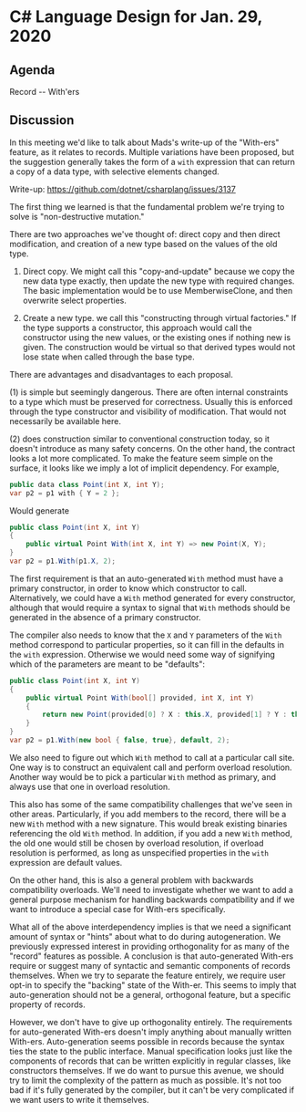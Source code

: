 
# C# Language Design for Jan. 29, 2020

## Agenda

Record -- With'ers

## Discussion

In this meeting we'd like to talk about Mads's write-up of the "With-ers" feature, as it relates
to records. Multiple variations have been proposed, but the suggestion generally takes the form
of a `with` expression that can return a copy of a data type, with selective elements changed.

Write-up: https://github.com/dotnet/csharplang/issues/3137

The first thing we learned is that the fundamental problem we're trying to solve is
"non-destructive mutation."

There are two approaches we've thought of: direct copy and then direct modification, and creation of a new type based on the values of the old type. 

1. Direct copy. We might call this "copy-and-update" because we copy the new data type exactly,
then update the new type with required changes. The basic implementation would be to use
MemberwiseClone, and then overwrite select properties.

2. Create a new type. we call this "constructing through virtual factories." If the type supports
a constructor, this approach would call the constructor using the new values, or the existing
ones if nothing new is given. The construction would be virtual so that derived types would not
lose state when called through the base type.

There are advantages and disadvantages to each proposal.

(1) is simple but seemingly dangerous. There are often internal constraints to a type which must
be preserved for correctness. Usually this is enforced through the type constructor and
visibility of modification. That would not necessarily be available here.

(2) does construction similar to conventional construction today, so it doesn't introduce as many
safety concerns. On the other hand, the contract looks a lot more complicated. To make the
feature seem simple on the surface, it looks like we imply a lot of implicit dependency. For
example,

```C#
public data class Point(int X, int Y);
var p2 = p1 with { Y = 2 };
```

Would generate

```C#
public class Point(int X, int Y)
{
    public virtual Point With(int X, int Y) => new Point(X, Y);
}
var p2 = p1.With(p1.X, 2);
```

The first requirement is that an auto-generated `With` method must have a primary constructor, in
order to know which constructor to call. Alternatively, we could have a `With` method generated
for every constructor, although that would require a syntax to signal that `With` methods should
be generated in the absence of a primary constructor.

The compiler also needs to know that the `X` and `Y` parameters of the `With` method correspond
to particular properties, so it can fill in the defaults in the `with` expression. Otherwise we
would need some way of signifying which of the parameters are meant to be "defaults":

```C#
public class Point(int X, int Y)
{
    public virtual Point With(bool[] provided, int X, int Y)
    {
        return new Point(provided[0] ? X : this.X, provided[1] ? Y : this.Y);
    }
}
var p2 = p1.With(new bool { false, true}, default, 2);
```

We also need to figure out which `With` method to call at a particular call site. One way is to
construct an equivalent call and perform overload resolution. Another way would be to pick a
particular `With` method as primary, and always use that one in overload resolution.

This also has some of the same compatibility challenges that we've seen in other areas.
Particularly, if you add members to the record, there will be a new `With` method with a new
signature. This would break existing binaries referencing the old `With` method. In addition, if
you add a new `With` method, the old one would still be chosen by overload resolution, if
overload resolution is performed, as long as unspecified properties in the `with` expression are
default values.

On the other hand, this is also a general problem with backwards compatibility overloads. We'll
need to investigate whether we want to add a general purpose mechanism for handling backwards
compatibility and if we want to introduce a special case for With-ers specifically.

What all of the above interdependency implies is that we need a significant amount of syntax or
"hints" about what to do during autogeneration. We previously expressed interest in providing
orthogonality for as many of the "record" features as possible. A conclusion is that
auto-generated With-ers require or suggest many of syntactic and semantic components of records
themselves. When we try to separate the feature entirely, we require user opt-in to specify the
"backing" state of the With-er. This seems to imply that auto-generation should
not be a general, orthogonal feature, but a specific property of records.

However, we don't have to give up orthogonality entirely. The requirements for auto-generated
With-ers doesn't imply anything about manually written With-ers. Auto-generation seems possible
in records because the syntax ties the state to the public interface. Manual specification looks
just like the components of records that can be written explicitly in regular classes, like
constructors themselves. If we do want to pursue this avenue, we should try to limit
the complexity of the pattern as much as possible. It's not too bad if it's fully
generated by the compiler, but it can't be very complicated if we want users to write
it themselves.